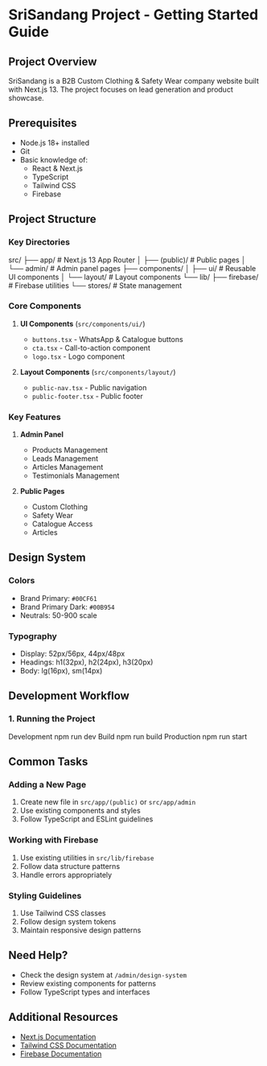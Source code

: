 # SriSandang Project - Getting Started Guide

## Project Overview
SriSandang is a B2B Custom Clothing & Safety Wear company website built with Next.js 13. The project focuses on lead generation and product showcase.

## Prerequisites
- Node.js 18+ installed
- Git
- Basic knowledge of:
  - React & Next.js
  - TypeScript
  - Tailwind CSS
  - Firebase


## Project Structure

### Key Directories

src/
├── app/ # Next.js 13 App Router
│ ├── (public)/ # Public pages
│ └── admin/ # Admin panel pages
├── components/
│ ├── ui/ # Reusable UI components
│ └── layout/ # Layout components
└── lib/
├── firebase/ # Firebase utilities
└── stores/ # State management

### Core Components
1. **UI Components** (`src/components/ui/`)
   - `buttons.tsx` - WhatsApp & Catalogue buttons
   - `cta.tsx` - Call-to-action component
   - `logo.tsx` - Logo component

2. **Layout Components** (`src/components/layout/`)
   - `public-nav.tsx` - Public navigation
   - `public-footer.tsx` - Public footer

### Key Features
1. **Admin Panel**
   - Products Management
   - Leads Management
   - Articles Management
   - Testimonials Management

2. **Public Pages**
   - Custom Clothing
   - Safety Wear
   - Catalogue Access
   - Articles

## Design System

### Colors
- Brand Primary: `#00CF61`
- Brand Primary Dark: `#00B954`
- Neutrals: 50-900 scale

### Typography
- Display: 52px/56px, 44px/48px
- Headings: h1(32px), h2(24px), h3(20px)
- Body: lg(16px), sm(14px)


## Development Workflow

### 1. Running the Project
Development
npm run dev
Build
npm run build
Production
npm run start


## Common Tasks

### Adding a New Page
1. Create new file in `src/app/(public)` or `src/app/admin`
2. Use existing components and styles
3. Follow TypeScript and ESLint guidelines

### Working with Firebase
1. Use existing utilities in `src/lib/firebase`
2. Follow data structure patterns
3. Handle errors appropriately

### Styling Guidelines
1. Use Tailwind CSS classes
2. Follow design system tokens
3. Maintain responsive design patterns

## Need Help?
- Check the design system at `/admin/design-system`
- Review existing components for patterns
- Follow TypeScript types and interfaces

## Additional Resources
- [Next.js Documentation](https://nextjs.org/docs)
- [Tailwind CSS Documentation](https://tailwindcss.com/docs)
- [Firebase Documentation](https://firebase.google.com/docs)